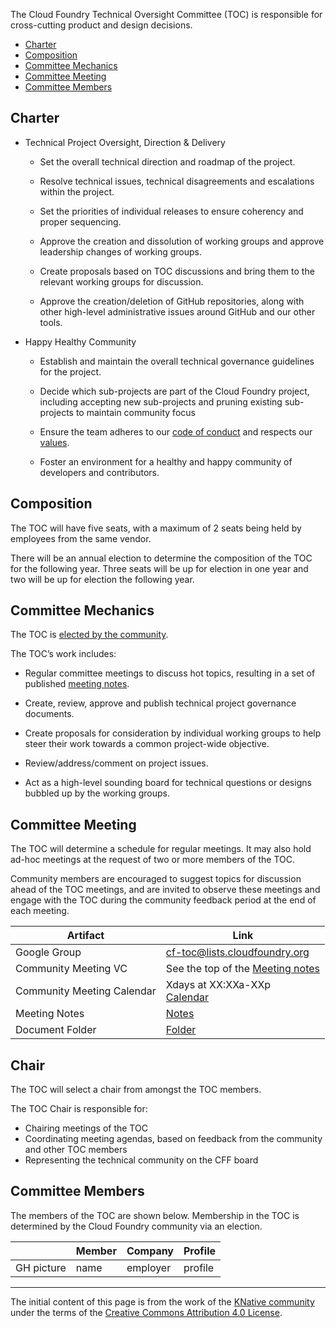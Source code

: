 The Cloud Foundry Technical Oversight Committee (TOC) is responsible for cross-cutting
product and design decisions.

- [Charter](#charter)
- [Composition](#composition)
- [Committee Mechanics](#committee-mechanics)
- [Committee Meeting](#committee-meeting)
- [Committee Members](#committee-members)

## Charter

- Technical Project Oversight, Direction & Delivery

  - Set the overall technical direction and roadmap of the project.

  - Resolve technical issues, technical disagreements and escalations within the
    project.

  - Set the priorities of individual releases to ensure coherency and proper
    sequencing.

  - Approve the creation and dissolution of working groups and approve
    leadership changes of working groups.

  - Create proposals based on TOC discussions and bring them to the relevant
    working groups for discussion.

  - Approve the creation/deletion of GitHub repositories, along with other
    high-level administrative issues around GitHub and our other tools.

- Happy Healthy Community

  - Establish and maintain the overall technical governance guidelines for the
    project.

  - Decide which sub-projects are part of the Cloud Foundry project, including
    accepting new sub-projects and pruning existing sub-projects to maintain
    community focus

  - Ensure the team adheres to our
    [code of conduct](./CONTRIBUTING.md#code-of-conduct) and respects our
    [values](./VALUES.md).

  - Foster an environment for a healthy and happy community of developers and
    contributors.

## Composition

The TOC will have five seats, with a maximum of 2 seats being held by employees
from the same vendor.

There will be an annual election to determine the composition of the TOC for the
following year. Three seats will be up for election in one year and two will be
up for election the following year.

## Committee Mechanics

The TOC is [elected by the community](./mechanics/TOC.md).

The TOC’s work includes:

- Regular committee meetings to discuss hot topics, resulting in a set of
  published
  [meeting notes](https://docs.google.com/document/d/1hR5ijJQjz65QkLrgEhWjv3Q86tWVxYj_9xdhQ6Y5D8Q/edit#).

- Create, review, approve and publish technical project governance documents.

- Create proposals for consideration by individual working groups to help steer
  their work towards a common project-wide objective.

- Review/address/comment on project issues.

- Act as a high-level sounding board for technical questions or designs bubbled
  up by the working groups.

## Committee Meeting

The TOC will determine a schedule for regular meetings. It may also hold ad-hoc
meetings at the request of two or more members of the TOC.

Community members are encouraged to suggest topics for discussion ahead of the
TOC meetings, and are invited to observe these meetings and engage with the TOC
during the community feedback period at the end of each meeting.

| Artifact                   | Link                                                                                                                                                     |
| -------------------------- | -------------------------------------------------------------------------------------------------------------------------------------------------------- |
| Google Group               | [cf-toc@lists.cloudfoundry.org](https://lists.cloudfoundry.org//g/cf-toc)                                                                                |
| Community Meeting VC       | See the top of the [Meeting notes]()                                                                                                                     |
| Community Meeting Calendar | Xdays at XX:XXa-XXp <br>[Calendar]()                                                                                                                     |
| Meeting Notes              | [Notes]()                                                                                                                                                |
| Document Folder            | [Folder]()                                                                                                                                               |

## Chair

The TOC will select a chair from amongst the TOC members.

The TOC Chair is responsible for:
* Chairing meetings of the TOC
* Coordinating meeting agendas, based on feedback from the community and other TOC members
* Representing the technical community on the CFF board

## Committee Members

The members of the TOC are shown below. Membership in the TOC is determined by
the Cloud Foundry community via an election.

| &nbsp;                                                         | Member         | Company | Profile                                              |
| -------------------------------------------------------------- | -------------- | ------- | ---------------------------------------------------- |
| GH picture        | name     | employer  | profile               |

---

The initial content of this page is from the work of the [KNative community](https://github.com/knative/community)
under the terms of the [Creative Commons Attribution 4.0 License](https://creativecommons.org/licenses/by/4.0/).
